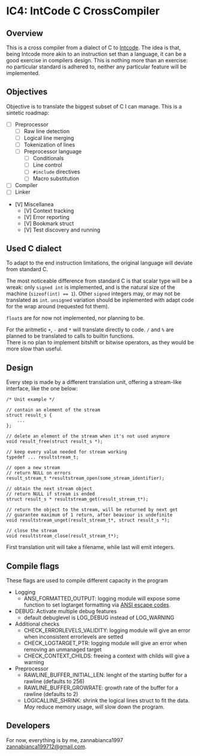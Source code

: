 # IC4: IntCode C CrossCompiler

## Overview

This is a cross compiler from a dialect of C to [Intcode](https://esolangs.org/wiki/Intcode). 
The idea is that, being Intcode more akin to an instruction set than a language, it can be a good exercise in compilers design.
This is nothing more than an exercise: no particular standard is adhered to, neither any particular feature will be implemented.

## Objectives

Objective is to translate the biggest subset of C I can manage.
This is a sintetic roadmap:

- [ ] Preprocessor
    - [ ] Raw line detection
    - [ ] Logical line merging
    - [ ] Tokenization of lines
    - [ ] Preprocessor language
        - [ ] Conditionals
        - [ ] Line control
        - [ ] `#include` directives
        - [ ] Macro substitution
- [ ] Compiler
- [ ] Linker
- [V] Miscellanea
    - [V] Context tracking
    - [V] Error reporting
    - [V] Bookmark struct
    - [V] Test discovery and running

## Used C dialect

To adapt to the end instruction limitations, the original language will deviate from standard C.

The most noticeable difference from standard C is that scalar type will be a wreak: only `signed int` is implemented, and is the natural size of the machine (`sizeof(int) == 1`). Other `signed` integers may, or may not be translated as `int`. `unsigned` variation should be inplemented with adapt code for the wrap around (requested fot them).

`float`s are for now not implemented, nor planning to be.

For the aritmetic `+`, `-` and `*` will translate directly to code. `/` and `%` are planned to be translated to calls to builtin functions.  
There is no plan to implement bitshift or bitwise operators, as they would be more slow than useful.

## Design

Every step is made by a different translation unit, offering a stream-like interface, like the one below:

    /* Unit example */

    // contain an element of the stream
    struct result_s {
        ...
    };

    // delete an element of the stream when it's not used anymore
    void result_free(struct result_s *);

    // keep every value needed for stream working
    typedef ... resultstream_t;

    // open a new stream
    // return NULL on errors
    result_stream_t *resultstream_open(some_stream_identifier);

    // obtain the next stream object
    // return NULL if stream is ended
    struct result_s * resultstream_get(result_stream_t*);

    // return the object to the stream, will be returned by next get
    // guarantee maximum of 1 return, after beaviour is undefinite
    void resultstream_unget(result_stream_t*, struct result_s *);
    
    // close the stream
    void resultstream_close(result_stream_t*);

First translation unit will take a filename, while last will emit integers.

## Compile flags

These flags are used to compile different capacity in the program

- Logging
    - ANSI_FORMATTED_OUTPUT: logging module will expose some function to set logtarget formatting via [ANSI escape codes](https://en.wikipedia.org/wiki/ANSI_escape_code).
- DEBUG: Activate multiple debug features
    - default debuglevel is LOG_DEBUG instead of LOG_WARNING
- Additional checks
    - CHECK_ERRORLEVELS_VALIDITY: logging module will give an error when inconsistent errorlevels are setted
    - CHECK_LOGTARGET_PTR: logging module will give an error when removing an unmanaged target
    - CHECK_CONTEXT_CHILDS: freeing a context with childs will give a warning
- Preprocessor
    - RAWLINE_BUFFER_INITIAL_LEN: lenght of the starting buffer for a rawline (defaults to 256)
    - RAWLINE_BUFFER_GROWRATE: growth rate of the buffer for a rawline (defaults to 2)
    - LOGICALLINE_SHRINK: shrink the logical lines struct to fit the data. *May* reduce memory usage, *will* slow down the program.

## Developers

For now, everything is by me, zannabianca1997 <zannabianca199712@gmail.com>.